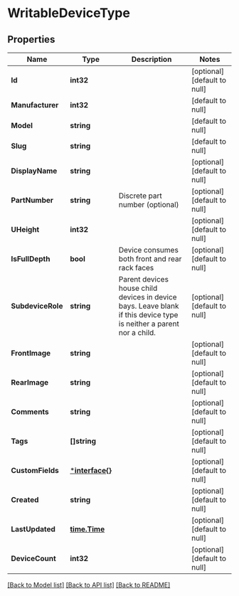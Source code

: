 # WritableDeviceType

## Properties
Name | Type | Description | Notes
------------ | ------------- | ------------- | -------------
**Id** | **int32** |  | [optional] [default to null]
**Manufacturer** | **int32** |  | [default to null]
**Model** | **string** |  | [default to null]
**Slug** | **string** |  | [default to null]
**DisplayName** | **string** |  | [optional] [default to null]
**PartNumber** | **string** | Discrete part number (optional) | [optional] [default to null]
**UHeight** | **int32** |  | [optional] [default to null]
**IsFullDepth** | **bool** | Device consumes both front and rear rack faces | [optional] [default to null]
**SubdeviceRole** | **string** | Parent devices house child devices in device bays. Leave blank if this device type is neither a parent nor a child. | [optional] [default to null]
**FrontImage** | **string** |  | [optional] [default to null]
**RearImage** | **string** |  | [optional] [default to null]
**Comments** | **string** |  | [optional] [default to null]
**Tags** | **[]string** |  | [optional] [default to null]
**CustomFields** | [***interface{}**](interface{}.md) |  | [optional] [default to null]
**Created** | **string** |  | [optional] [default to null]
**LastUpdated** | [**time.Time**](time.Time.md) |  | [optional] [default to null]
**DeviceCount** | **int32** |  | [optional] [default to null]

[[Back to Model list]](../README.md#documentation-for-models) [[Back to API list]](../README.md#documentation-for-api-endpoints) [[Back to README]](../README.md)


